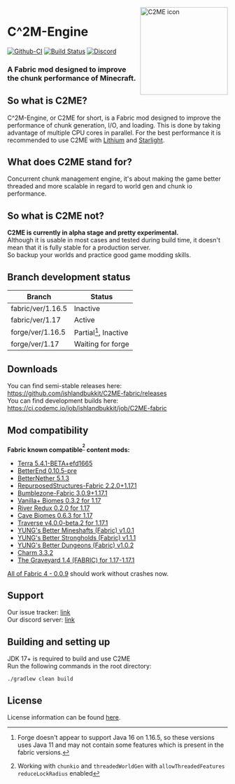 <img width="200" src="https://github.com/ishlandbukkit/C2ME-fabric/raw/ver/1.17/src/main/resources/assets/c2me/icon.png" alt="C2ME icon" align="right">
<div align="left">
<h1>C^2M-Engine</h1>

[![Github-CI](https://github.com/ishlandbukkit/C2ME-fabric/workflows/C2ME%20Build%20Script/badge.svg)](https://github.com/YatopiaMC/C2ME-fabric/actions?query=workflow%3ACI)
[![Build Status](https://ci.codemc.io/job/ishlandbukkit/job/C2ME-fabric/job/ver%252F1.17/badge/icon)](https://ci.codemc.io/job/ishlandbukkit/job/C2ME-fabric/job/ver%252F1.17/)
[![Discord](https://img.shields.io/discord/756715786747248641?logo=discord&logoColor=white)](https://discord.io/ishlandbukkit)
<h3>A Fabric mod designed to improve the chunk performance of Minecraft.</h3>
</div>

## So what is C2ME?
C^2M-Engine, or C2ME for short, is a Fabric mod designed to improve the performance of chunk generation, I/O, and loading. This is done by taking advantage of multiple CPU cores in parallel. For the best performance it is recommended to use C2ME with [Lithium](https://github.com/CaffeineMC/lithium-fabric) and [Starlight](https://github.com/Spottedleaf/Starlight).

## What does C2ME stand for?
Concurrent chunk management engine, it's about making the game better threaded and more scalable in regard to world gen and chunk io performance.

## So what is C2ME not?
**C2ME is currently in alpha stage and pretty experimental.**  
Although it is usable in most cases and tested during build time, it doesn't mean that it is fully stable for a production server.  
So backup your worlds and practice good game modding skills.

## Branch development status
| Branch | Status |
| ------ | ------ |
| fabric/ver/1.16.5 | Inactive |
| fabric/ver/1.17 | Active |
| forge/ver/1.16.5 | Partial[^forgePartial116], Inactive |
| forge/ver/1.17 | Waiting for forge |

[^forgePartial116]: Forge doesn't appear to support Java 16 on 1.16.5, so these versions uses Java 11 and may not contain some features which is present in the fabric versions.

## Downloads
You can find semi-stable releases here: https://github.com/ishlandbukkit/C2ME-fabric/releases  
You can find development builds here: https://ci.codemc.io/job/ishlandbukkit/job/C2ME-fabric

## Mod compatibility
<!-- Update this accordingly when updating ModpackConfig.groovy -->

**Fabric known compatible<sup>[^compatible]</sup> content mods:**  
- [Terra 5.4.1-BETA+efd1665](https://modrinth.com/mod/terra/version/i38N6tkR)
- [BetterEnd 0.10.5-pre](https://github.com/paulevsGitch/BetterEnd/releases/tag/0.10.5-pre)
- [BetterNether 5.1.3](https://www.curseforge.com/minecraft/mc-mods/betternether/files/3379682)
- [RepurposedStructures-Fabric 2.2.0+1.17.1](https://modrinth.com/mod/repurposed-structures-fabric/version/Hp3zNCHi)
- [Bumblezone-Fabric 3.0.9+1.17.1](https://modrinth.com/mod/the-bumblezone-fabric/version/VK0znAOW)
- [Vanilla+ Biomes 0.3.2 for 1.17](https://www.curseforge.com/minecraft/mc-mods/vanilla-biomes/files/3355670)
- [River Redux 0.2.0 for 1.17](https://www.curseforge.com/minecraft/mc-mods/river-redux/files/3344516)
- [Cave Biomes 0.6.3 for 1.17](https://www.curseforge.com/minecraft/mc-mods/cave-biomes/files/3344491)
- [Traverse v4.0.0-beta.2 for 1.17.1](https://github.com/TerraformersMC/Traverse/releases/tag/v4.0.0-beta.2)
- [YUNG's Better Mineshafts (Fabric) v1.0.1](https://www.curseforge.com/minecraft/mc-mods/yungs-better-mineshafts-fabric/files/3414789)
- [YUNG's Better Strongholds (Fabric) v1.1.1](https://www.curseforge.com/minecraft/mc-mods/yungs-better-strongholds-fabric/files/3412649)
- [YUNG's Better Dungeons (Fabric) v1.0.2](https://www.curseforge.com/minecraft/mc-mods/yungs-better-dungeons-fabric/files/3476131)
- [Charm 3.3.2](https://www.curseforge.com/minecraft/mc-mods/charm/files/3393290)
- [The Graveyard 1.4 (FABRIC) for 1.17-1.17.1](https://www.curseforge.com/minecraft/mc-mods/the-graveyard-fabric/files/3457664)

[All of Fabric 4 - 0.0.9](https://www.curseforge.com/minecraft/modpacks/all-of-fabric-4/files/3420600) should work without crashes now. 

[^compatible]: Working with `chunkio` and `threadedWorldGen` with `allowThreadedFeatures` `reduceLockRadius` enabled

## Support
Our issue tracker: [link](https://github.com/ishlandbukkit/C2ME-fabric/issues)  
Our discord server: [link](https://discord.io/ishlandbukkit)


## Building and setting up
JDK 17+ is required to build and use C2ME  
Run the following commands in the root directory:

```shell
./gradlew clean build
```

## License
License information can be found [here](/LICENSE).

